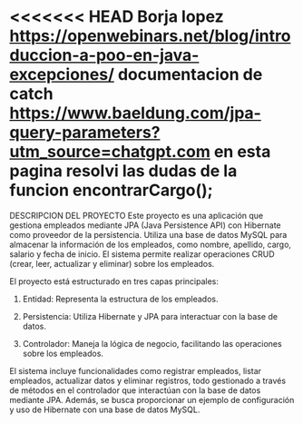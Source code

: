 <<<<<<< HEAD
Borja lopez
https://openwebinars.net/blog/introduccion-a-poo-en-java-excepciones/
documentacion de catch
https://www.baeldung.com/jpa-query-parameters?utm_source=chatgpt.com
en esta pagina resolvi las dudas de la funcion encontrarCargo();
=======
DESCRIPCION DEL PROYECTO 
Este proyecto es una aplicación que gestiona empleados mediante JPA (Java Persistence API) con Hibernate como proveedor de la persistencia. Utiliza una base de datos MySQL para almacenar la información de los empleados, como nombre, apellido, cargo, salario y fecha de inicio. El sistema permite realizar operaciones CRUD (crear, leer, actualizar y eliminar) sobre los empleados.

El proyecto está estructurado en tres capas principales:

1. Entidad: Representa la estructura de los empleados.

2. Persistencia: Utiliza Hibernate y JPA para interactuar con la base de datos.
3. Controlador: Maneja la lógica de negocio, facilitando las operaciones sobre los empleados.
   
El sistema incluye funcionalidades como registrar empleados, listar empleados, actualizar datos y eliminar registros, todo gestionado a través de métodos en el controlador que interactúan con la base de datos mediante JPA. Además, se busca proporcionar un ejemplo de configuración y uso de Hibernate con una base de datos MySQL.
